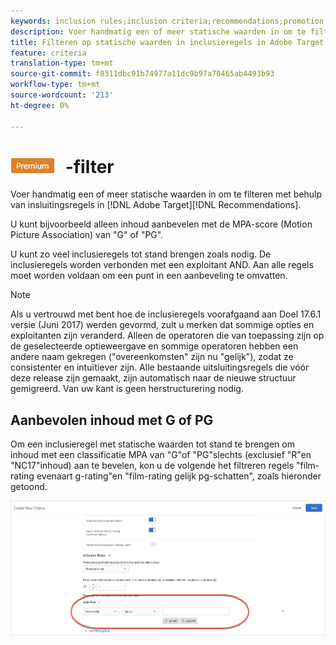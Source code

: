 ```yaml
---
keywords: inclusion rules;inclusion criteria;recommendations;promotion;promotions;dynamic filtering;static;static filter
description: Voer handmatig een of meer statische waarden in om te filteren met behulp van insluitingsregels in Adobe Target Recommendations.
title: Filteren op statische waarden in inclusieregels in Adobe Target Recommendations
feature: criteria
translation-type: tm+mt
source-git-commit: f8311dbc91b74977a11dc9b97a70465ab4493b93
workflow-type: tm+mt
source-wordcount: '213'
ht-degree: 0%

---
```



# ![Statisch PREMIUM](/help/assets/premium.png) -filter

Voer handmatig een of meer statische waarden in om te filteren met behulp van insluitingsregels in [!DNL Adobe Target][!DNL Recommendations].

U kunt bijvoorbeeld alleen inhoud aanbevelen met de MPA-score (Motion Picture Association) van &quot;G&quot; of &quot;PG&quot;.

U kunt zo veel inclusieregels tot stand brengen zoals nodig. De inclusieregels worden verbonden met een exploitant AND. Aan alle regels moet worden voldaan om een punt in een aanbeveling te omvatten.

>[!NOTE]
>
>Als u vertrouwd met bent hoe de inclusieregels voorafgaand aan Doel 17.6.1 versie (Juni 2017) werden gevormd, zult u merken dat sommige opties en exploitanten zijn veranderd. Alleen de operatoren die van toepassing zijn op de geselecteerde optieweergave en sommige operatoren hebben een andere naam gekregen (&quot;overeenkomsten&quot; zijn nu &quot;gelijk&quot;), zodat ze consistenter en intuïtiever zijn. Alle bestaande uitsluitingsregels die vóór deze release zijn gemaakt, zijn automatisch naar de nieuwe structuur gemigreerd. Van uw kant is geen herstructurering nodig.

## Aanbevolen inhoud met G of PG

Om een inclusieregel met statische waarden tot stand te brengen om inhoud met een classificatie MPA van &quot;G&quot;of &quot;PG&quot;slechts (exclusief &quot;R&quot;en &quot;NC17&quot;inhoud) aan te bevelen, kon u de volgende het filtreren regels &quot;film-rating evenaart g-rating&quot;en &quot;film-rating gelijk pg-schatten&quot;, zoals hieronder getoond.

![voorbeeld voor filmbeoordeling](/help/c-recommendations/c-algorithms/assets/movies.png)

